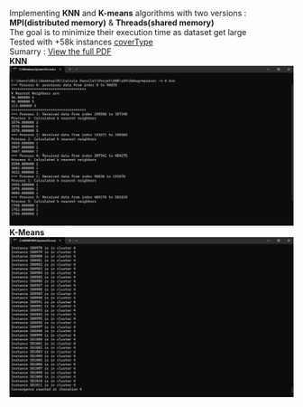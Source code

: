 
Implementing **KNN** and **K-means** algorithms with two versions : **MPI(distributed memory)** & **Threads(shared memory)** \
The goal is to minimize their execution time as dataset get large \
Tested with +58k instances [coverType](https://archive.ics.uci.edu/dataset/31/covertype) \
Sumarry : [View the full PDF](./Rapport.pdf) \
**KNN**
![KNN_MPI](./imgs/KNN_MPI.png)
**K-Means**
![KMEANS_threads](./imgs/KMEANS_TH.png)
